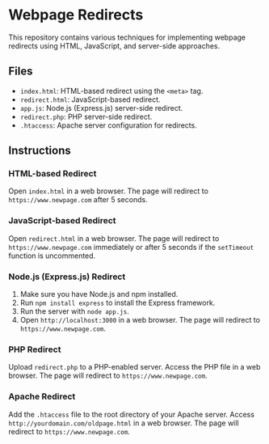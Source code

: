 # Webpage Redirects

This repository contains various techniques for implementing webpage redirects using HTML, JavaScript, and server-side approaches.

## Files

- `index.html`: HTML-based redirect using the `<meta>` tag.
- `redirect.html`: JavaScript-based redirect.
- `app.js`: Node.js (Express.js) server-side redirect.
- `redirect.php`: PHP server-side redirect.
- `.htaccess`: Apache server configuration for redirects.

## Instructions

### HTML-based Redirect

Open `index.html` in a web browser. The page will redirect to `https://www.newpage.com` after 5 seconds.

### JavaScript-based Redirect

Open `redirect.html` in a web browser. The page will redirect to `https://www.newpage.com` immediately or after 5 seconds if the `setTimeout` function is uncommented.

### Node.js (Express.js) Redirect

1. Make sure you have Node.js and npm installed.
2. Run `npm install express` to install the Express framework.
3. Run the server with `node app.js`.
4. Open `http://localhost:3000` in a web browser. The page will redirect to `https://www.newpage.com`.

### PHP Redirect

Upload `redirect.php` to a PHP-enabled server. Access the PHP file in a web browser. The page will redirect to `https://www.newpage.com`.

### Apache Redirect

Add the `.htaccess` file to the root directory of your Apache server. Access `http://yourdomain.com/oldpage.html` in a web browser. The page will redirect to `https://www.newpage.com`.
